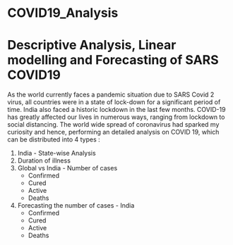 # COVID19_Analysis
<h1>Descriptive Analysis, Linear modelling and Forecasting of SARS COVID19</h1>
As the world currently faces a pandemic situation due to SARS Covid 2 virus, all countries were in a state of lock-down for a significant period of time. India also faced a historic lockdown in the last few months. COVID-19 has greatly affected our lives in numerous ways, ranging from lockdown to social distancing. The world wide spread of coronavirus had sparked my curiosity and hence, performing an detailed analysis on COVID 19, which can be distributed into 4 types :

1. India - State-wise Analysis
2. Duration of illness
3. Global vs India - Number of cases
   * Confirmed
   * Cured
   * Active
   * Deaths
4. Forecasting the number of cases - India
   * Confirmed
   * Cured
   * Active
   * Deaths

